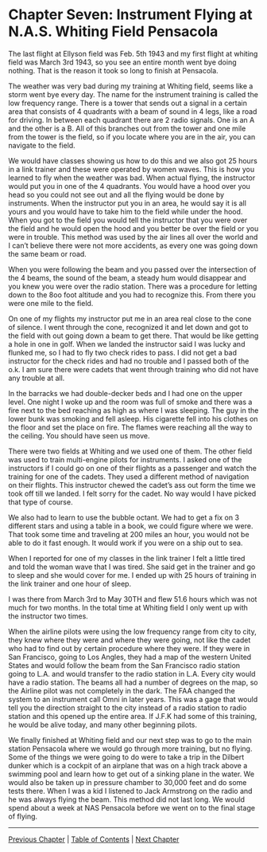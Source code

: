 # Chapter Seven: Instrument Flying at N.A.S. Whiting Field Pensacola

The last flight at Ellyson field was Feb. 5th 1943 and my first flight at whiting field was March 3rd 1943, so you see an entire month went bye doing nothing. That is the reason it took so long to finish at Pensacola.

The weather was very bad during my training at Whiting field, seems like a storm went bye every day. The name for the instrument training is called the low frequency range. There is a tower that sends out a signal in a certain area that consists of 4 quadrants with a beam of sound in 4 legs, like a road for driving. In between each quadrant there are 2 radio signals. One is an A and the other is a B. All of this branches out from the tower and one mile from the tower is the field, so if you locate where you are in the air, you can navigate to the field.

We would have classes showing us how to do this and we also got 25 hours in a link trainer and these were operated by women waves. This is how you learned to fly when the weather was bad. When actual flying, the instructor would put you in one of the 4 quadrants. You would have a hood over you head so you could not see out and all the flying would be done by instruments. When the instructor put you in an area, he would say it is all yours and you would have to take him to the field while under the hood. When you got to the field you would tell the instructor that you were over the field and he would open the hood and you better be over the field or you were in trouble. This method was used by the air lines all over the world and I can’t believe there were not more accidents, as every one was going down the same beam or road.

When you were following the beam and you passed over the intersection of the 4 beams, the sound of the beam, a steady hum would disappear and you knew you were over the radio station. There was a procedure for letting down to the 8oo foot altitude and you had to recognize this. From there you were one mile to the field.

On one of my flights my instructor put me in an area real close to the cone of silence. I went through the cone, recognized it and let down and got to the field with out going down a beam to get there. That would be like getting a hole in one in golf. When we landed the instructor said I was lucky and flunked me, so I had to fly two check rides to pass. I did not get a bad instructor for the check rides and had no trouble and I passed both of the o.k. I am sure there were cadets that went through training who did not have any trouble at all.

In the barracks we had double-decker beds and I had one on the upper level. One night I woke up and the room was full of smoke and there was a fire next to the bed reaching as high as where I was sleeping. The guy in the lower bunk was smoking and fell asleep. His cigarette fell into his clothes on the floor and set the place on fire. The flames were reaching all the way to the ceiling. You should have seen us move.

There were two fields at Whiting and we used one of them. The other field was used to train multi-engine pilots for instruments. I asked one of the instructors if I could go on one of their flights as a passenger and watch the training for one of the cadets. They used a different method of navigation on their flights. This instructor chewed the cadet’s ass out form the time we took off till we landed. I felt sorry for the cadet. No way would I have picked that type of course.

We also had to learn to use the bubble octant. We had to get a fix on 3 different stars and using a table in a book, we could figure where we were. That took some time and traveling at 200 miles an hour, you would not be able to do it fast enough. It would work if you were on a ship out to sea.

When I reported for one of my classes in the link trainer I felt a little tired and told the woman wave that I was tired. She said get in the trainer and go to sleep and she would cover for me. I ended up with 25 hours of training in the link trainer and one hour of sleep.

I was there from March 3rd to May 30TH and flew 51.6 hours which was not much for two months. In the total time at Whiting field I only went up with the instructor two times.

When the airline pilots were using the low frequency range from city to city, they knew where they were and where they were going, not like the cadet who had to find out by certain procedure where they were. If they were in San Francisco, going to Los Angles, they had a map of the western United States and would follow the beam from the San Francisco radio station going to L.A. and would transfer to the radio station in L.A. Every city would have a radio station. The beams all had a number of degrees on the map, so the Airline pilot was not completely in the dark. The FAA changed the system to an instrument call Omni in later years. This was a gage that would tell you the direction straight to the city instead of a radio station to radio station and this opened up the entire area. If J.F.K had some of this training, he would be alive today, and many other beginning pilots.

We finally finished at Whiting field and our next step was to go to the main station Pensacola where we would go through more training, but no flying. Some of the things we were going to do were to take a trip in the Dilbert dunker which is a cockpit of an airplane that was on a high track above a swimming pool and learn how to get out of a sinking plane in the water. We would also be taken up in pressure chamber to 30,000 feet and do some tests there. When I was a kid I listened to Jack Armstrong on the radio and he was always flying the beam. This method did not last long. We would spend about a week at NAS Pensacola before we went on to the final stage of flying.

---
[Previous Chapter](chapter06.md) | [Table of Contents](../README.md) | [Next Chapter](chapter08.md)
